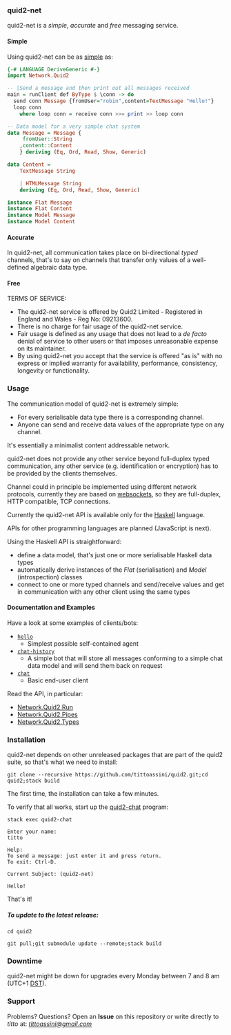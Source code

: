 ### quid2-net

quid2-net is a *simple*, *accurate* and *free* messaging service.

#### Simple

Using quid2-net can be as [simple](app/hello.hs) as:

```haskell
{-# LANGUAGE DeriveGeneric #-}
import Network.Quid2

-- |Send a message and then print out all messages received
main = runClient def ByType $ \conn -> do
  send conn Message {fromUser="robin",content=TextMessage "Hello!"}
  loop conn
    where loop conn = receive conn >>= print >> loop conn

-- Data model for a very simple chat system
data Message = Message {
     fromUser::String
    ,content::Content
    } deriving (Eq, Ord, Read, Show, Generic)

data Content =
    TextMessage String

    | HTMLMessage String
    deriving (Eq, Ord, Read, Show, Generic)

instance Flat Message
instance Flat Content
instance Model Message
instance Model Content
```

#### Accurate

In quid2-net, all communication takes place on bi-directional *typed* channels, that's to say on channels that transfer only values of a well-defined algebraic data type.

#### Free

TERMS OF SERVICE: 
* The quid2-net service is offered by Quid2 Limited - Registered in England and Wales - Reg No: 09213600.
* There is no charge for fair usage of the quid2-net service. 
* Fair usage is defined as any usage that does not lead to a *de facto* denial of service to other users or that imposes unreasonable expense on its maintainer.
* By using quid2-net you accept that the service is offered "as is" with no express or implied warranty for availability, performance, consistency, longevity or functionality.

### Usage

The communication model of quid2-net is extremely simple:
* For every serialisable data type there is a corresponding channel.
* Anyone can send and receive data values of the appropriate type on any channel.

It's essentially a minimalist content addressable network.

quid2-net does not provide any other service beyond full-duplex typed communication, any other service (e.g. identification or encryption) has to be provided by the clients themselves.

Channel could in principle be implemented using different network protocols, currently they are based on [websockets](   https://en.wikipedia.org/wiki/WebSocket), so they are full-duplex, HTTP compatible, TCP connections.

Currently the quid2-net API is available only for the [Haskell](http://www.haskell.org) language.

APIs for other programming languages are planned (JavaScript is next).

Using the Haskell API is straightforward:

* define a data model, that's just one or more serialisable Haskell data types 
* automatically derive instances of the *Flat* (serialisation) and *Model* (introspection) classes
* connect to one or more typed channels and send/receive values and get in communication with any other client using the same types

#### Documentation and Examples

Have a look at some examples of clients/bots:
* [`hello`](app/hello.hs)
   * Simplest possible self-contained agent
* [`chat-history`](app/Chat/chat-history.hs)
   * A simple bot that will store all messages conforming to a simple chat data model and will send them back on request 
* [`chat`](app/Chat/chat.hs)
   * Basic end-user client

Read the API, in particular:
* [Network.Quid2.Run](src/Network/Quid2/Run.hs)
* [Network.Quid2.Pipes](src/Network/Quid2/Pipes.hs)  
* [Network.Quid2.Types](src/Network/Quid2/Types.hs)  

### Installation

quid2-net depends on other unreleased packages that are part of the quid2 suite, so that's what we need to install:

`git clone --recursive https://github.com/tittoassini/quid2.git;cd quid2;stack build`

The first time, the installation can take a few minutes.

To verify that all works, start up the [quid2-chat](/..) program:

```
stack exec quid2-chat

Enter your name:
titto

Help:
To send a message: just enter it and press return.
To exit: Ctrl-D.

Current Subject: (quid2-net)

Hello!
```

That's it!

##### To update to the latest release:

`cd quid2`

`git pull;git submodule update --remote;stack build`

### Downtime
quid2-net might be down for upgrades every Monday between 7 and 8 am (UTC+1 [DST](https://en.wikipedia.org/wiki/Daylight_saving_time)).

### Support
Problems? Questions? Open an **Issue** on this repository or write directly to *titto* at: *tittoassini@gmail.com*
